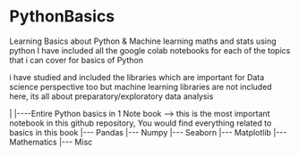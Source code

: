 # PythonBasics
Learning Basics about Python &amp; Machine learning maths and stats using python
I have included all the google colab notebooks for each of the topics that i can cover for basics of Python

i have studied and included the libraries which are important for Data science perspective too but machine learning libraries are not included here, its all about preparatory/exploratory data analysis


|
|----Entire Python basics in 1 Note book --> this is the most important notebook in this github repository, You would find everything related to basics in this book
|--- Pandas
|--- Numpy
|--- Seaborn
|--- Matplotlib
|--- Mathematics
|--- Misc
